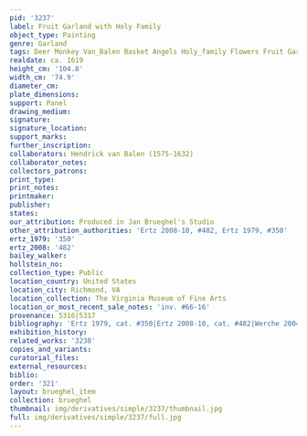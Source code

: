 ```yaml
---
pid: '3237'
label: Fruit Garland with Holy Family
object_type: Painting
genre: Garland
tags: Deer Monkey Van_Balen Basket Angels Holy_family Flowers Fruit Garland Vegetables
realdate: ca. 1619
height_cm: '104.8'
width_cm: '74.9'
diameter_cm: 
plate_dimensions: 
support: Panel
drawing_medium: 
signature: 
signature_location: 
support_marks: 
further_inscription: 
collaborators: Hendrick van Balen (1575-1632)
collaborator_notes: 
collectors_patrons: 
print_type: 
print_notes: 
printmaker: 
publisher: 
states: 
our_attribution: Produced in Jan Brueghel's Studio
other_attribution_authorities: 'Ertz 2008-10, #482, Ertz 1979, #350'
ertz_1979: '350'
ertz_2008: '482'
bailey_walker: 
hollstein_no: 
collection_type: Public
location_country: United States
location_city: Richmond, VA
location_collection: The Virginia Museum of Fine Arts
location_or_most_recent_sale_notes: 'inv. #66-16'
provenance: 5316|5317
bibliography: 'Ertz 1979, cat. #350|Ertz 2008-10, cat. #482|Werche 2004, A.45'
exhibition_history: 
related_works: '3238'
copies_and_variants: 
curatorial_files: 
external_resources: 
biblio: 
order: '321'
layout: brueghel_item
collection: brueghel
thumbnail: img/derivatives/simple/3237/thumbnail.jpg
full: img/derivatives/simple/3237/full.jpg
---
```

